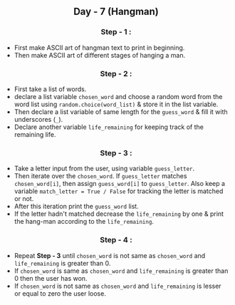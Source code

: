 <h2 style = "text-align : center;"> Day - 7 (Hangman)</h2>  

<h3 style="text-align:center;">Step - 1 : </h3>  

- First make ASCII art of hangman text to print in beginning.  
- Then make ASCII art of different stages of hanging a man.


<h3 style="text-align:center;">Step - 2 : </h3>  

- First take a list of words.  
- declare a list variable `chosen_word` and choose a random word from the word list using `random.choice(word_list)` & store it in the list variable.  
- Then declare a list variable of same length for the `guess_word` & fill it with underscores (`_`).
- Declare another variable `life_remaining` for keeping track of the remaining life.


<h3 style="text-align:center;">Step - 3 : </h3>  

- Take a letter input from the user, using variable `guess_letter`.
- Then iterate over the `chosen_word`. If `guess_letter` matches `chosen_word[i]`, then assign `guess_word[i]` to `guess_letter`. Also keep a variable `match_letter = True / False` for tracking the letter is matched or not.  
- After this iteration print the `guess_word` list.
- If the letter hadn't matched decrease the `life_remaining` by one & print the hang-man according to the `life_remaining`.


<h3 style="text-align:center;">Step - 4 : </h3>  

- Repeat **Step - 3** until  `chosen_word` is not same as `chosen_word` and `life_remaining` is greater than 0.
- If `chosen_word` is same as `chosen_word` and `life_remaining` is greater than 0 then the user has won.
- If `chosen_word` is not same as `chosen_word` and `life_remaining` is lesser or equal to zero the user loose.

